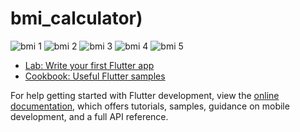 # bmi_calculator)
![bmi 1](https://github.com/user-attachments/assets/8c840a31-7f63-4e06-a66d-91ede6c72d98)
![bmi 2](https://github.com/user-attachments/assets/b2fb0061-02a6-4d9f-8315-085ae05db6ce)
![bmi 3](https://github.com/user-attachments/assets/26eb3621-dc2f-4c56-8f16-aafd9725e9d7)
![bmi 4](https://github.com/user-attachments/assets/069ea6fb-2059-459d-ac65-87ecd0f6f8e2)
![bmi 5](https://github.com/user-attachments/assets/cf88973f-3d3d-4f64-b4ca-607c09384fc3)




- [Lab: Write your first Flutter app](https://docs.flutter.dev/get-started/codelab)
- [Cookbook: Useful Flutter samples](https://docs.flutter.dev/cookbook)

For help getting started with Flutter development, view the
[online documentation](https://docs.flutter.dev/), which offers tutorials,
samples, guidance on mobile development, and a full API reference.
